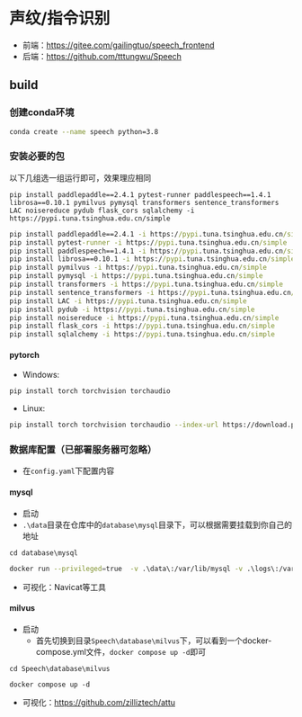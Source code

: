 # 声纹/指令识别

- 前端：https://gitee.com/gailingtuo/speech_frontend
- 后端：https://github.com/tttungwu/Speech


## build

### 创建conda环境

```sh
conda create --name speech python=3.8
```

### 安装必要的包

以下几组选一组运行即可，效果理应相同

```shell
pip install paddlepaddle==2.4.1 pytest-runner paddlespeech==1.4.1 librosa==0.10.1 pymilvus pymysql transformers sentence_transformers LAC noisereduce pydub flask_cors sqlalchemy -i https://pypi.tuna.tsinghua.edu.cn/simple
```

```bat
pip install paddlepaddle==2.4.1 -i https://pypi.tuna.tsinghua.edu.cn/simple
pip install pytest-runner -i https://pypi.tuna.tsinghua.edu.cn/simple
pip install paddlespeech==1.4.1 -i https://pypi.tuna.tsinghua.edu.cn/simple
pip install librosa==0.10.1 -i https://pypi.tuna.tsinghua.edu.cn/simple
pip install pymilvus -i https://pypi.tuna.tsinghua.edu.cn/simple
pip install pymysql -i https://pypi.tuna.tsinghua.edu.cn/simple
pip install transformers -i https://pypi.tuna.tsinghua.edu.cn/simple
pip install sentence_transformers -i https://pypi.tuna.tsinghua.edu.cn/simple
pip install LAC -i https://pypi.tuna.tsinghua.edu.cn/simple
pip install pydub -i https://pypi.tuna.tsinghua.edu.cn/simple
pip install noisereduce -i https://pypi.tuna.tsinghua.edu.cn/simple
pip install flask_cors -i https://pypi.tuna.tsinghua.edu.cn/simple
pip install sqlalchemy -i https://pypi.tuna.tsinghua.edu.cn/simple
```

[//]: # (```shell)

[//]: # (pip install -r requirements.txt -i https://pypi.tuna.tsinghua.edu.cn/simple)

[//]: # (```)
#### pytorch
- Windows:
```sh
pip install torch torchvision torchaudio
```
- Linux:
```sh
pip install torch torchvision torchaudio --index-url https://download.pytorch.org/whl/cpu
```

### 数据库配置（已部署服务器可忽略）

- 在`config.yaml`下配置内容

#### mysql

- 启动
- `.\data`目录在仓库中的`database\mysql`目录下，可以根据需要挂载到你自己的地址

```shell
cd database\mysql
```

```sh
docker run --privileged=true  -v .\data\:/var/lib/mysql -v .\logs\:/var/log/mysql -v .\conf\:/etc/mysql -v .\my.cnf:/etc/mysql/my.cnf  -p 8886:3306 --name mysql -e MYSQL_ROOT_PASSWORD=123456 -d mysql
```

- 可视化：Navicat等工具

#### milvus

- 启动
    - 首先切换到目录`Speech\database\milvus`下，可以看到一个docker-compose.yml文件，`docker compose up -d`即可

```shell
cd Speech\database\milvus
```

```
docker compose up -d
```

- 可视化：https://github.com/zilliztech/attu
